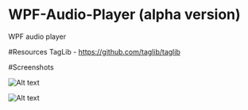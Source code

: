 # WPF-Audio-Player (alpha version)
WPF audio player

#Resources
TagLib - https://github.com/taglib/taglib

#Screenshots

![Alt text](http://storage2.static.itmages.ru/i/16/1111/h_1478895785_9375008_5866dcb729.jpg "Optional title")

![Alt text](http://storage8.static.itmages.ru/i/16/1111/h_1478896095_2828453_a3fa517285.jpg "Optional title")
